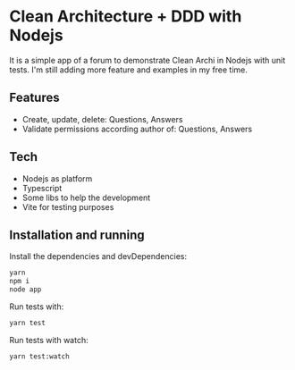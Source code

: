 # Clean Architecture + DDD with Nodejs

It is a simple app of a forum to demonstrate Clean Archi in Nodejs with unit tests. I'm still adding more feature and examples in my free time.

## Features

- Create, update, delete: Questions, Answers
- Validate permissions according author of: Questions, Answers

## Tech

- Nodejs as platform
- Typescript
- Some libs to help the development
- Vite for testing purposes

## Installation and running

Install the dependencies and devDependencies:

```sh
yarn
npm i
node app
```

Run tests with:

```sh
yarn test
```

Run tests with watch:

```sh
yarn test:watch
```
